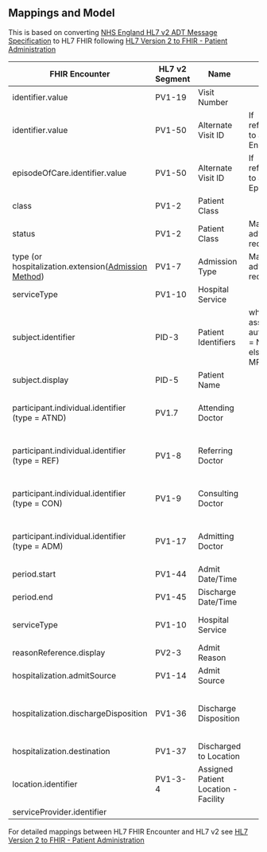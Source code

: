 ## Mappings and Model

This is based on converting [NHS England HL7 v2 ADT Message Specification](https://drive.google.com/drive/folders/1FRkyZvWpZB1nCKbvQbo-eW_q9VtlR3Ws) to HL7 FHIR following [HL7 Version 2 to FHIR - Patient Administration](https://build.fhir.org/ig/HL7/v2-to-fhir/segment_maps.html#chapter--3--patient-administration)

| FHIR Encounter                                                                                                                  | HL7 v2 Segment | Name                                | Note                                        | Binding                                                                                                                                                                        |
|---------------------------------------------------------------------------------------------------------------------------------|----------------|-------------------------------------|---------------------------------------------|--------------------------------------------------------------------------------------------------------------------------------------------------------------------------------|
| identifier.value                                                                                                                | PV1-19         | Visit Number                        |                                             |                                                                                                                                                                                |
| identifier.value                                                                                                                | PV1-50         | Alternate Visit ID                  | If referring to an Encounter                |                                                                                                                                                                                |
| episodeOfCare.identifier.value                                                                                                  | PV1-50         | Alternate Visit ID                  | If referring to an Episode                  |                                                                                                                                                                                |
| class                                                                                                                           | PV1-2          | Patient Class                       |                                             |                                                                                                                                                                                |
| status                                                                                                                          | PV1-2          | Patient Class                       | Mapping advice required?                    |                                                                                                                                                                                |
| type (or hospitalization.extension([Admission Method](https://simplifier.net/hl7fhirukcorer4/extension-ukcore-admissionmethod)) | PV1-7          | Admission Type                      | Mapping advice required?                    | [ADMISSION METHOD](https://www.datadictionary.nhs.uk/attributes/admission_method.html)                                                                                         |
| serviceType                                                                                                                     | PV1-10         | Hospital Service                    |                                             |                                                                                                                                                                                | 
| subject.identifier                                                                                                              | PID-3          | Patient Identifiers                 | where assigning authority = NHS else MRN/MR |                                                                                                                                                                                |
| subject.display                                                                                                                 | PID-5          | Patient Name                        |                                             |                                                                                                                                                                                |
| participant.individual.identifier (type = ATND)                                                                                 | PV1.7          | Attending Doctor                    |                                             | [CONSULTANT CODE](https://www.datadictionary.nhs.uk/data_elements/consultant_code.html) or [REFERRER CODE](https://www.datadictionary.nhs.uk/data_elements/referrer_code.html) |
| participant.individual.identifier (type = REF)                                                                                  | PV1-8          | Referring Doctor                    |                                             | [CONSULTANT CODE](https://www.datadictionary.nhs.uk/data_elements/consultant_code.html) or [REFERRER CODE](https://www.datadictionary.nhs.uk/data_elements/referrer_code.html) |
| participant.individual.identifier (type = CON)                                                                                  | PV1-9          | Consulting Doctor                   |                                             | [CONSULTANT CODE](https://www.datadictionary.nhs.uk/data_elements/consultant_code.html) or [REFERRER CODE](https://www.datadictionary.nhs.uk/data_elements/referrer_code.html) |
| participant.individual.identifier (type = ADM)                                                                                  | PV1-17         | Admitting Doctor                    |                                             | [CONSULTANT CODE](https://www.datadictionary.nhs.uk/data_elements/consultant_code.html) or [REFERRER CODE](https://www.datadictionary.nhs.uk/data_elements/referrer_code.html) |
| period.start                                                                                                                    | PV1-44         | Admit Date/Time                     |                                             |                                                                                                                                                                                |
| period.end                                                                                                                      | PV1-45         | Discharge Date/Time                 |                                             |                                                                                                                                                                                |
| serviceType                                                                                                                     | PV1-10         | Hospital Service                    |                                             | [TREATMENT FUNCTION CODE](https://www.datadictionary.nhs.uk/attributes/treatment_function_code.html)                                                                           |
| reasonReference.display                                                                                                         | PV2-3          | Admit Reason                        |                                             |                                                                                                                                                                                |
| hospitalization.admitSource                                                                                                     | PV1-14         | Admit Source                        |                                             | [ADMISSION SOURCE](https://www.datadictionary.nhs.uk/attributes/admission_source.html)                                                                                         |
| hospitalization.dischargeDisposition                                                                                            | PV1-36         | Discharge Disposition               |                                             | [DISCHARGE METHOD CODE](https://www.datadictionary.nhs.uk/data_elements/discharge_method_code__hospital_provider_spell_.html) NOT AN ORGANISATION OR LOCATION                  |
| hospitalization.destination                                                                                                     | PV1-37         | Discharged to Location              |                                             | [DESTINATION OF DISCHARGE](https://www.datadictionary.nhs.uk/data_elements/destination_of_discharge__hospital_provider_spell_.html)                                            |
| location.identifier                                                                                                             | PV1-3-4        | Assigned Patient Location -Facility |                                             | ODS Site Code                                                                                                                                                                  |
| serviceProvider.identifier                                                                                                      |                |                                     |                                             | ODS Code                                                                                                                                                                       |

For detailed mappings between HL7 FHIR Encounter and HL7 v2 see [HL7 Version 2 to FHIR - Patient Administration](https://build.fhir.org/ig/HL7/v2-to-fhir/segment_maps.html#chapter--3--patient-administration)
